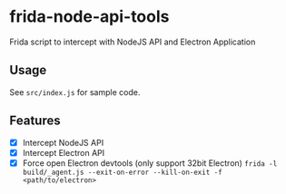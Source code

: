 
# frida-node-api-tools

Frida script to intercept with NodeJS API and Electron Application


## Usage

See `src/index.js` for sample code.

## Features

- [x] Intercept NodeJS API
- [x] Intercept Electron API
- [x] Force open Electron devtools (only support 32bit Electron)
  `frida -l build/_agent.js --exit-on-error --kill-on-exit -f <path/to/electron>`